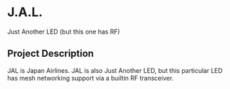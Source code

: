 # J.A.L.
Just Another LED (but this one has RF)

## Project Description
JAL is Japan Airlines. JAL is also Just Another LED, but this particular LED has mesh networking support via a builtin RF transceiver.


